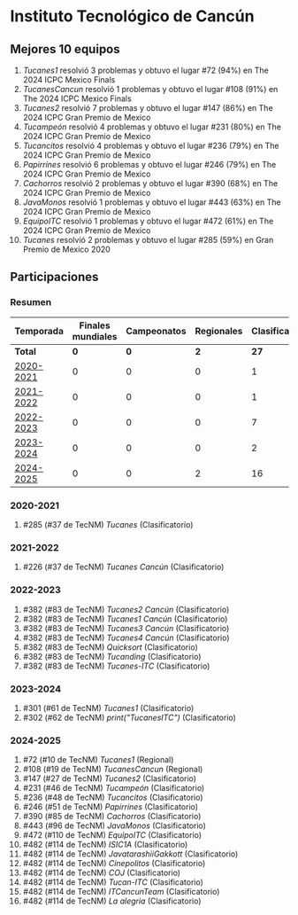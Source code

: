 ---
---

# Instituto Tecnológico de Cancún

## Mejores 10 equipos

1. _Tucanes1_ resolvió 3 problemas y obtuvo el lugar #72 (94%) en The 2024 ICPC Mexico Finals
1. _TucanesCancun_ resolvió 1 problemas y obtuvo el lugar #108 (91%) en The 2024 ICPC Mexico Finals
1. _Tucanes2_ resolvió 7 problemas y obtuvo el lugar #147 (86%) en The 2024 ICPC Gran Premio de Mexico
1. _Tucampeón_ resolvió 4 problemas y obtuvo el lugar #231 (80%) en The 2024 ICPC Gran Premio de Mexico
1. _Tucancitos_ resolvió 4 problemas y obtuvo el lugar #236 (79%) en The 2024 ICPC Gran Premio de Mexico
1. _Papirrines_ resolvió 6 problemas y obtuvo el lugar #246 (79%) en The 2024 ICPC Gran Premio de Mexico
1. _Cachorros_ resolvió 2 problemas y obtuvo el lugar #390 (68%) en The 2024 ICPC Gran Premio de Mexico
1. _JavaMonos_ resolvió 1 problemas y obtuvo el lugar #443 (63%) en The 2024 ICPC Gran Premio de Mexico
1. _EquipoITC_ resolvió 1 problemas y obtuvo el lugar #472 (61%) en The 2024 ICPC Gran Premio de Mexico
1. _Tucanes_ resolvió 2 problemas y obtuvo el lugar #285 (59%) en Gran Premio de Mexico 2020

## Participaciones

### Resumen

| Temporada | Finales mundiales | Campeonatos | Regionales | Clasificatorios | Equipos |
| --- | --- | --- | --- | --- | --- |
| **Total** | **0** | **0** | **2** | **27** | **27** |
| [2020-2021](#2020-2021) | 0 | 0 | 0 | 1 | 1 |
| [2021-2022](#2021-2022) | 0 | 0 | 0 | 1 | 1 |
| [2022-2023](#2022-2023) | 0 | 0 | 0 | 7 | 7 |
| [2023-2024](#2023-2024) | 0 | 0 | 0 | 2 | 2 |
| [2024-2025](#2024-2025) | 0 | 0 | 2 | 16 | 16 |

### 2020-2021

1. #285 (#37 de TecNM) _Tucanes_ (Clasificatorio)

### 2021-2022

1. #226 (#37 de TecNM) _Tucanes Cancún_ (Clasificatorio)

### 2022-2023

1. #382 (#83 de TecNM) _Tucanes2 Cancún_ (Clasificatorio)
1. #382 (#83 de TecNM) _Tucanes1 Cancún_ (Clasificatorio)
1. #382 (#83 de TecNM) _Tucanes3 Cancún_ (Clasificatorio)
1. #382 (#83 de TecNM) _Tucanes4 Cancún_ (Clasificatorio)
1. #382 (#83 de TecNM) _Quicksort_ (Clasificatorio)
1. #382 (#83 de TecNM) _Tucanding_ (Clasificatorio)
1. #382 (#83 de TecNM) _Tucanes-ITC_ (Clasificatorio)

### 2023-2024

1. #301 (#61 de TecNM) _Tucanes1_ (Clasificatorio)
1. #302 (#62 de TecNM) _print("TucanesITC")_ (Clasificatorio)

### 2024-2025

1. #72 (#10 de TecNM) _Tucanes1_ (Regional)
1. #108 (#19 de TecNM) _TucanesCancun_ (Regional)
1. #147 (#27 de TecNM) _Tucanes2_ (Clasificatorio)
1. #231 (#46 de TecNM) _Tucampeón_ (Clasificatorio)
1. #236 (#48 de TecNM) _Tucancitos_ (Clasificatorio)
1. #246 (#51 de TecNM) _Papirrines_ (Clasificatorio)
1. #390 (#85 de TecNM) _Cachorros_ (Clasificatorio)
1. #443 (#96 de TecNM) _JavaMonos_ (Clasificatorio)
1. #472 (#110 de TecNM) _EquipoITC_ (Clasificatorio)
1. #482 (#114 de TecNM) _ISIC1A_ (Clasificatorio)
1. #482 (#114 de TecNM) _JavatarashiiGakkott_ (Clasificatorio)
1. #482 (#114 de TecNM) _Cinepolitos_ (Clasificatorio)
1. #482 (#114 de TecNM) _COJ_ (Clasificatorio)
1. #482 (#114 de TecNM) _Tucan-ITC_ (Clasificatorio)
1. #482 (#114 de TecNM) _ITCancunTeam_ (Clasificatorio)
1. #482 (#114 de TecNM) _La alegria_ (Clasificatorio)




